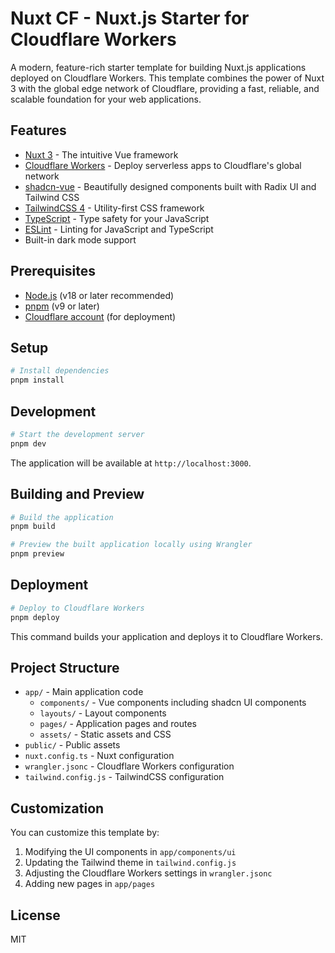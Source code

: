 # Nuxt CF - Nuxt.js Starter for Cloudflare Workers

A modern, feature-rich starter template for building Nuxt.js applications deployed on Cloudflare Workers. This template combines the power of Nuxt 3 with the global edge network of Cloudflare, providing a fast, reliable, and scalable foundation for your web applications.

## Features

- [Nuxt 3](https://nuxt.com/docs/guide) - The intuitive Vue framework
- [Cloudflare Workers](https://developers.cloudflare.com/workers/) - Deploy serverless apps to Cloudflare's global network
- [shadcn-vue](https://www.shadcn-vue.com/docs/introduction.html) - Beautifully designed components built with Radix UI and Tailwind CSS
- [TailwindCSS 4](https://tailwindcss.com/) - Utility-first CSS framework
- [TypeScript](https://www.typescriptlang.org/) - Type safety for your JavaScript
- [ESLint](https://eslint.org/) - Linting for JavaScript and TypeScript
- Built-in dark mode support

## Prerequisites

- [Node.js](https://nodejs.org/) (v18 or later recommended)
- [pnpm](https://pnpm.io/) (v9 or later)
- [Cloudflare account](https://dash.cloudflare.com/sign-up) (for deployment)

## Setup

```bash
# Install dependencies
pnpm install
```

## Development

```bash
# Start the development server
pnpm dev
```

The application will be available at `http://localhost:3000`.

## Building and Preview

```bash
# Build the application
pnpm build

# Preview the built application locally using Wrangler
pnpm preview
```

## Deployment

```bash
# Deploy to Cloudflare Workers
pnpm deploy
```

This command builds your application and deploys it to Cloudflare Workers.

## Project Structure

- `app/` - Main application code
  - `components/` - Vue components including shadcn UI components
  - `layouts/` - Layout components
  - `pages/` - Application pages and routes
  - `assets/` - Static assets and CSS
- `public/` - Public assets
- `nuxt.config.ts` - Nuxt configuration
- `wrangler.jsonc` - Cloudflare Workers configuration
- `tailwind.config.js` - TailwindCSS configuration

## Customization

You can customize this template by:

1. Modifying the UI components in `app/components/ui`
2. Updating the Tailwind theme in `tailwind.config.js`
3. Adjusting the Cloudflare Workers settings in `wrangler.jsonc`
4. Adding new pages in `app/pages`

## License

MIT
